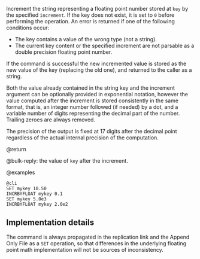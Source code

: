 Increment the string representing a floating point number stored at `key`
by the specified `increment`. If the key does not exist, it is set to `0`
before performing the operation. An error is returned if one of the following
conditions occur:

* The key contains a value of the wrong type (not a string).
* The current key content or the specified increment are not parsable as a
  double precision floating point number.

If the command is successful the new incremented value is stored as the new
value of the key (replacing the old one), and returned to the caller as a
string.

Both the value already contained in the string key and the increment argument
can be optionally provided in exponential notation, however the value computed
after the increment is stored consistently in the same format, that is, an
integer number followed (if needed) by a dot, and a variable number of digits
representing the decimal part of the number. Trailing zeroes are always removed.

The precision of the output is fixed at 17 digits after the decimal point
regardless of the actual internal precision of the computation.

@return

@bulk-reply: the value of `key` after the increment.

@examples

    @cli
    SET mykey 10.50
    INCRBYFLOAT mykey 0.1
    SET mykey 5.0e3
    INCRBYFLOAT mykey 2.0e2

## Implementation details

The command is always propagated in the replication link and the Append Only
File as a `SET` operation, so that differences in the underlying floating point
math implementation will not be sources of inconsistency.
